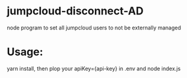 # jumpcloud-disconnect-AD
node program to set all jumpcloud users to not be externally managed


Usage:
======

yarn install, then plop your apiKey={api-key} in .env and node index.js
